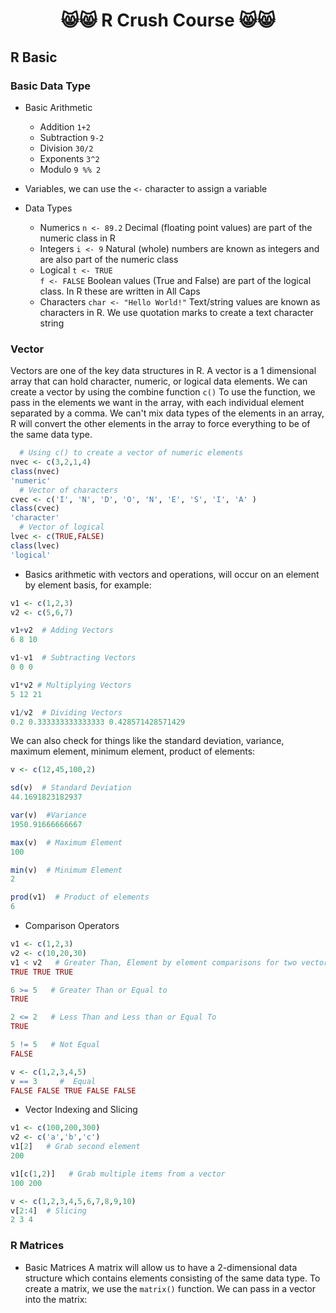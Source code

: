 #  <p align="center"> 😸😸 R Crush Course 😸😸
## R Basic 
### Basic Data Type 
* Basic Arithmetic 
  * Addition ` 1+2 `
  * Subtraction  ` 9-2 `
  * Division ` 30/2 `
  * Exponents ` 3^2 `
  * Modulo ` 9 %% 2 `

* Variables, we can use the ` <- ` character to assign a variable

* Data Types
  * Numerics ` n <- 89.2 `
  Decimal (floating point values) are part of the numeric class in R
  * Integers ` i <- 9 `
  Natural (whole) numbers are known as integers and are also part of the numeric class
  * Logical 
  ` t <- TRUE `  
  ` f <- FALSE `
  Boolean values (True and False) are part of the logical class. In R these are written in All Caps
  * Characters  ` char <- "Hello World!" `
  Text/string values are known as characters in R. We use quotation marks to create a text character string
  
### Vector
Vectors are one of the key data structures in R. A vector is a 1 dimensional array that can hold character, numeric, or logical data elements.
We can create a vector by using the combine function ` c() ` To use the function, we pass in the elements we want in the array, with each individual element separated by a comma. We can't mix data types of the elements in an array, R will convert the other elements in the array to force everything to be of the same data type.
```R
  # Using c() to create a vector of numeric elements
nvec <- c(3,2,1,4)
class(nvec)
'numeric'
  # Vector of characters
cvec <- c('I', 'N', 'D', 'O', 'N', 'E', 'S', 'I', 'A' )
class(cvec)
'character'
  # Vector of logical
lvec <- c(TRUE,FALSE)
class(lvec)
'logical'
```
* Basics arithmetic with vectors and operations, will occur on an element by element basis, for example:
```R
v1 <- c(1,2,3)
v2 <- c(5,6,7)

v1+v2  # Adding Vectors
6 8 10

v1-v1  # Subtracting Vectors 
0 0 0

v1*v2 # Multiplying Vectors
5 12 21

v1/v2  # Dividing Vectors
0.2 0.333333333333333 0.428571428571429
```
We can also check for things like the standard deviation, variance, maximum element, minimum element, product of elements:
```R
v <- c(12,45,100,2)

sd(v)  # Standard Deviation
44.1691823182937

var(v)  #Variance
1950.91666666667

max(v)  # Maximum Element
100

min(v)  # Minimum Element
2

prod(v1)  # Product of elements
6
```
* Comparison Operators
```R
v1 <- c(1,2,3)
v2 <- c(10,20,30)
v1 < v2   # Greater Than, Element by element comparisons for two vectors
TRUE TRUE TRUE

6 >= 5   # Greater Than or Equal to
TRUE

2 <= 2   # Less Than and Less than or Equal To
TRUE

5 != 5   # Not Equal
FALSE

v <- c(1,2,3,4,5)  
v == 3     #  Equal
FALSE FALSE TRUE FALSE FALSE
```
* Vector Indexing and Slicing
```R
v1 <- c(100,200,300)
v2 <- c('a','b','c')
v1[2]   # Grab second element
200

v1[c(1,2)]   # Grab multiple items from a vector
100 200

v <- c(1,2,3,4,5,6,7,8,9,10)
v[2:4]  # Slicing
2 3 4
```

### R Matrices
* Basic Matrices
A matrix will allow us to have a 2-dimensional data structure which contains elements consisting of the same data type. To create a matrix, we use the ` matrix() ` function. We can pass in a vector into the matrix:

     
     
